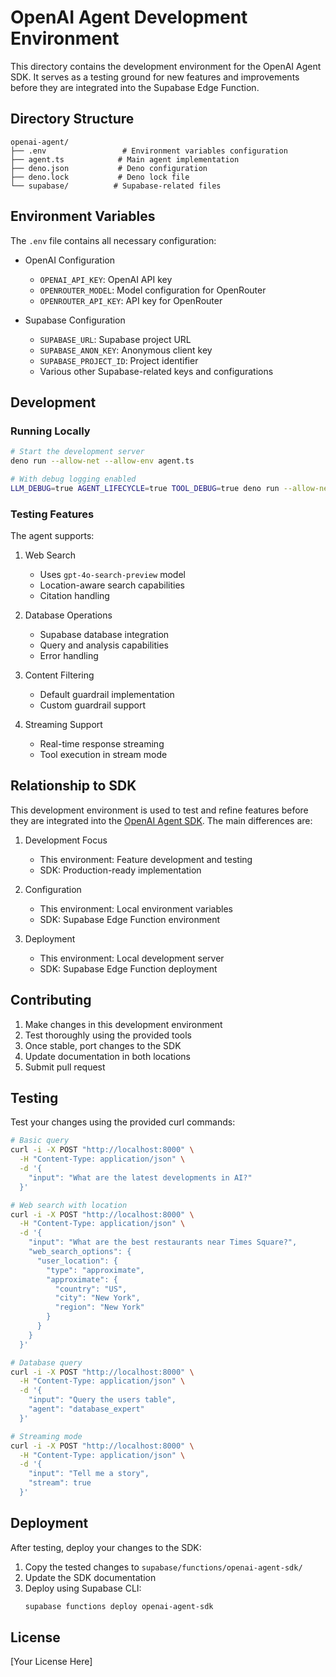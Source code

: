 # OpenAI Agent Development Environment

This directory contains the development environment for the OpenAI Agent SDK. It serves as a testing ground for new features and improvements before they are integrated into the Supabase Edge Function.

## Directory Structure

```
openai-agent/
├── .env                 # Environment variables configuration
├── agent.ts            # Main agent implementation
├── deno.json           # Deno configuration
├── deno.lock           # Deno lock file
└── supabase/          # Supabase-related files
```

## Environment Variables

The `.env` file contains all necessary configuration:

- OpenAI Configuration
  - `OPENAI_API_KEY`: OpenAI API key
  - `OPENROUTER_MODEL`: Model configuration for OpenRouter
  - `OPENROUTER_API_KEY`: API key for OpenRouter

- Supabase Configuration
  - `SUPABASE_URL`: Supabase project URL
  - `SUPABASE_ANON_KEY`: Anonymous client key
  - `SUPABASE_PROJECT_ID`: Project identifier
  - Various other Supabase-related keys and configurations

## Development

### Running Locally

```bash
# Start the development server
deno run --allow-net --allow-env agent.ts

# With debug logging enabled
LLM_DEBUG=true AGENT_LIFECYCLE=true TOOL_DEBUG=true deno run --allow-net --allow-env agent.ts
```

### Testing Features

The agent supports:

1. Web Search
   - Uses `gpt-4o-search-preview` model
   - Location-aware search capabilities
   - Citation handling

2. Database Operations
   - Supabase database integration
   - Query and analysis capabilities
   - Error handling

3. Content Filtering
   - Default guardrail implementation
   - Custom guardrail support

4. Streaming Support
   - Real-time response streaming
   - Tool execution in stream mode

## Relationship to SDK

This development environment is used to test and refine features before they are integrated into the [OpenAI Agent SDK](../../supabase/functions/openai-agent-sdk/). The main differences are:

1. Development Focus
   - This environment: Feature development and testing
   - SDK: Production-ready implementation

2. Configuration
   - This environment: Local environment variables
   - SDK: Supabase Edge Function environment

3. Deployment
   - This environment: Local development server
   - SDK: Supabase Edge Function deployment

## Contributing

1. Make changes in this development environment
2. Test thoroughly using the provided tools
3. Once stable, port changes to the SDK
4. Update documentation in both locations
5. Submit pull request

## Testing

Test your changes using the provided curl commands:

```bash
# Basic query
curl -i -X POST "http://localhost:8000" \
  -H "Content-Type: application/json" \
  -d '{
    "input": "What are the latest developments in AI?"
  }'

# Web search with location
curl -i -X POST "http://localhost:8000" \
  -H "Content-Type: application/json" \
  -d '{
    "input": "What are the best restaurants near Times Square?",
    "web_search_options": {
      "user_location": {
        "type": "approximate",
        "approximate": {
          "country": "US",
          "city": "New York",
          "region": "New York"
        }
      }
    }
  }'

# Database query
curl -i -X POST "http://localhost:8000" \
  -H "Content-Type: application/json" \
  -d '{
    "input": "Query the users table",
    "agent": "database_expert"
  }'

# Streaming mode
curl -i -X POST "http://localhost:8000" \
  -H "Content-Type: application/json" \
  -d '{
    "input": "Tell me a story",
    "stream": true
  }'
```

## Deployment

After testing, deploy your changes to the SDK:

1. Copy the tested changes to `supabase/functions/openai-agent-sdk/`
2. Update the SDK documentation
3. Deploy using Supabase CLI:
   ```bash
   supabase functions deploy openai-agent-sdk
   ```

## License

[Your License Here]
